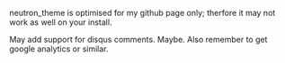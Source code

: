 neutron_theme is optimised for my github page only; therfore it may not work as
well on your install.

May add support for disqus comments. Maybe. Also remember to get google analytics or similar.
